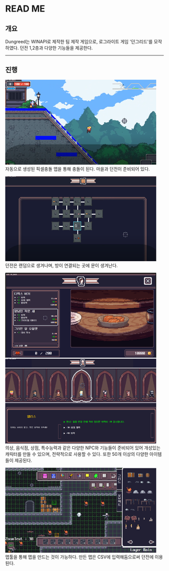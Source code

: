 # READ ME

## 개요
Dungreed는 WINAPI로 제작한 팀 제작 게임으로, 로그라이트 게임 '던그리드'를 모작하였다.
던전 1,2층과 다양한 기능들을 제공한다.

* * *

## 진행
<img src="https://github.com/fool8474/Dungreed_PortPolio/blob/master/ScreenShot/ScreenShot%20(3).png" width="480px" height="270px"></img></br>
자동으로 생성된 픽셀충돌 맵을 통해 충돌이 된다.
마을과 던전이 준비되어 있다.

<img src="https://github.com/fool8474/Dungreed_PortPolio/blob/master/ScreenShot/ScreenShot%20(2).png" width="480px" height="270px"></img></br>
던전은 랜덤으로 생겨나며, 방이 연결되는 곳에 문이 생겨난다.

<img src="https://github.com/fool8474/Dungreed_PortPolio/blob/master/ScreenShot/ScreenShot%20(1).png" width="480px" height="270px"></img>
<img src="https://github.com/fool8474/Dungreed_PortPolio/blob/master/ScreenShot/ScreenShot%20(5).png" width="480px" height="270px"></img></br>
의상, 음식점, 상점, 특수능력과 같은 다양한 NPC와 기능들이 준비되어 있어 개성있는 캐릭터를 만들 수 있으며, 전략적으로 사용할 수 있다.
또한 50개 이상의 다양한 아이템들이 제공된다.

<img src="https://github.com/fool8474/Dungreed_PortPolio/blob/master/ScreenShot/ScreenShot%20(4).png" width="480px" height="270px"></img></br>
맵툴을 통해 맵을 만드는 것이 가능하다. 만든 맵은 CSV에 입력해둠으로써 던전에 이용된다.



